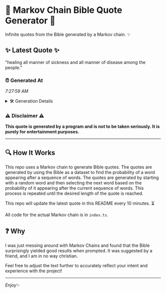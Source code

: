# 📖 Markov Chain Bible Quote Generator 📖

Infinite quotes from the Bible generated by a Markov chain. ✨

## ✨ Latest Quote ✨
"healing all manner of sickness and all manner of disease among the people."

### ⏰ Generated At
*7:27:59 AM*

<details>
    <summary>🛠️ Generation Details</summary>
    <p>
        <strong>🌱 Seed:</strong> healing<br>
        <strong>🔄 Iterations:</strong> 12<br>
        <strong>📜 Context History:</strong><br>[ healing ]: all<br>[ healing, all ]: manner<br>[ healing, all, manner ]: of<br>[ healing, all, manner, of ]: sickness<br>[ healing, all, manner, of, sickness ]: and<br>[ healing, all, manner, of, sickness, and ]: all<br>[ all, manner, of, sickness, and, all ]: manner<br>[ manner, of, sickness, and, all, manner ]: of<br>[ of, sickness, and, all, manner, of ]: disease<br>[ sickness, and, all, manner, of, disease ]: among<br>[ and, all, manner, of, disease, among ]: the<br>[ all, manner, of, disease, among, the ]: people.<br>
    </p>
</details>

### ⚠️ Disclaimer ⚠️
**This quote is generated by a program and is not to be taken seriously. It is purely for entertainment purposes.**

---

## 🔍 How It Works

This repo uses a Markov chain to generate Bible quotes. The quotes are generated by using the Bible as a dataset to find the probability of a word appearing after a sequence of words. The quotes are generated by starting with a random word and then selecting the next word based on the probability of it appearing after the current sequence of words. This process is repeated until the desired length of the quote is reached.

This repo will update the latest quote in this README every 10 minutes. ⏳

All code for the actual Markov chain is in `index.ts`.

## ❓ Why

I was just messing around with Markov Chains and found that the Bible surprisingly yielded good results when prompted. 
It was suggested by a friend, and I am in no way christian.

Feel free to adjust the text further to accurately reflect your intent and experience with the project!

---

*Enjoy*✨
